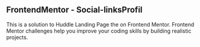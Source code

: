 ## FrontendMentor - Social-linksProfil
This is a solution to Huddle Landing Page the on Frontend Mentor. Frontend Mentor challenges help you improve your coding skills by building realistic projects.
